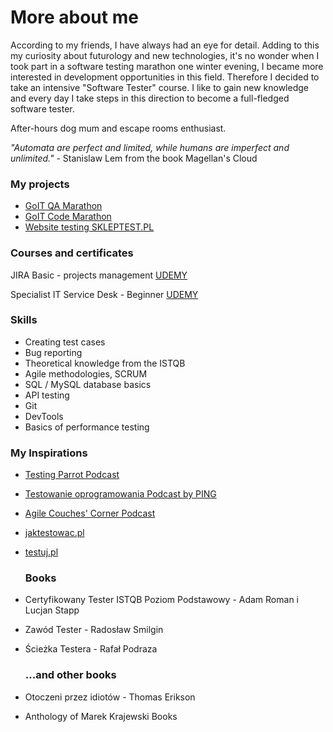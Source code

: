 # More about me

According to my friends, I have always had an eye for detail. Adding to this my curiosity about futurology and new technologies, it's no wonder when I took part in a software testing marathon one winter evening, I became more interested in development opportunities in this field. Therefore I decided to take an intensive "Software Tester" course.  I like to gain new knowledge and every day I take steps in this direction to become a full-fledged software tester.

After-hours dog mum and escape rooms enthusiast.

_"Automata are perfect and limited, while humans are imperfect and unlimited."_   -  Stanislaw Lem from the book Magellan's Cloud

### My projects
- [GoIT QA Marathon](https://github.com/KozarJoanna/my-projects/tree/main/GoIT%20QA%20Marathon)
- [GoIT Code Marathon](https://github.com/KozarJoanna/my-projects/tree/main/GoIT%20Code%20Marathon)
- [Website testing SKLEPTEST.PL](https://github.com/KozarJoanna/my-projects/tree/main/Website%20testing%20SKLEPTEST.PL)

### Courses and certificates
JIRA Basic - projects management [UDEMY](https://www.udemy.com/certificate/UC-b638b7cf-b5c0-4629-9cfa-38fcae7a687b/)

Specialist IT Service Desk - Beginner [UDEMY](https://www.udemy.com/certificate/UC-62300c3f-b77c-4979-8548-c8ca9721d729/)

### Skills 
- Creating test cases 
- Bug reporting 
- Theoretical knowledge from the ISTQB 
- Agile methodologies, SCRUM
- SQL / MySQL database basics 
- API testing 
- Git 
- DevTools 
- Basics of performance testing

### My Inspirations
- [Testing Parrot Podcast](https://open.spotify.com/show/7Hdtp7cilHZ1DGnqwhWLOz)
- [Testowanie oprogramowania Podcast by PING](https://open.spotify.com/show/7jqDWVuJ7YSX4ep1a5tMMd?si=eeaa6ca9baca4b86)
- [Agile Couches' Corner Podcast](https://open.spotify.com/show/2jlYwMiw7W13pQ3ricLEaE?si=a017f1acb20b49c2)
- [jaktestowac.pl](https://www.youtube.com/@jaktestowac) 
- [testuj.pl](https://www.youtube.com/@testujplcommunity) 

  ### Books 
- Certyfikowany Tester ISTQB Poziom Podstawowy - Adam Roman i Lucjan Stapp 
- Zawód Tester - Radosław Smilgin 
- Ścieżka Testera - Rafał Podraza
  
  ### ...and other books 
- Otoczeni przez idiotów - Thomas Erikson
- Anthology of Marek Krajewski Books
